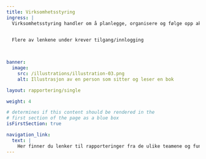 ```yaml
---
title: Virksomhetsstyring
ingress: |
  Virksomhetsstyring handler om å planlegge, organisere og følge opp aktiviteter eller sette tiltak slik at vi når målene våre på en effektiv og målrettet måte. Det handler om resultatoppfølging, ta beslutninger, sette nye strategier eller prioriteringer og sørge for at alle i avdelingen jobber mot de samme målene. Dette inkluderer både økonomistyring, ledelse og evaluering av hvordan ting går slik at vi kan forbedre oss og justere kursen om nødvendig. Relevant styringsdokumentasjon for avdelingen finner du her.
  

  Flere av lenkene under krever tilgang/innlogging

  

banner:
  image:
    src: /illustrations/illustration-03.png
    alt: Illustrasjon av en person som sitter og leser en bok

layout: rapportering/single

weight: 4

# determines if this content should be rendered in the
# first section of the page as a blue box
isFirstSection: true

navigation_link:
  text: |
    Her finner du lenker til rapporteringer fra de ulike teamene og funksjonene i avdelingen.
---
```

